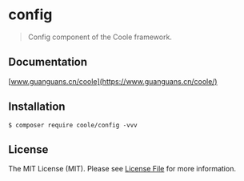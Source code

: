 # config

> Config component of the Coole framework.

## Documentation

[www.guanguans.cn/coole](https://www.guanguans.cn/coole/)

## Installation

```shell script
$ composer require coole/config -vvv
```

## License

The MIT License (MIT). Please see [License File](LICENSE) for more information.